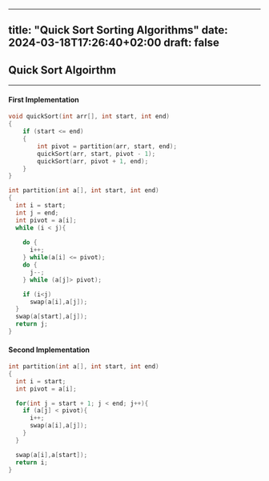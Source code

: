 
---
title: "Quick Sort   Sorting Algorithms"
date: 2024-03-18T17:26:40+02:00
draft: false
---

## Quick Sort Algoirthm
------

#### First Implementation

```c
void quickSort(int arr[], int start, int end)
{
    if (start <= end)
    {
        int pivot = partition(arr, start, end);
        quickSort(arr, start, pivot - 1);
        quickSort(arr, pivot + 1, end);
    }
}

int partition(int a[], int start, int end)
{
  int i = start;
  int j = end;
  int pivot = a[i];
  while (i < j){
    
    do {
      i++;
    } while(a[i] <= pivot); 
    do {
      j--;
    } while (a[j]> pivot);

    if (i<j)
      swap(a[i],a[j]);
  }
  swap(a[start],a[j]);
  return j;
}
```

#### Second Implementation

```c
int partition(int a[], int start, int end)
{
  int i = start;
  int pivot = a[i];

  for(int j = start + 1; j < end; j++){
    if (a[j] < pivot){
      i++;
      swap(a[i],a[j]);
    }
  }

  swap(a[i],a[start]);
  return i;
}
```

